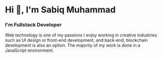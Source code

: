 <h1>Hi 👋, I'm Sabiq Muhammad</h1>
<h3>I'm Fullstack Developer</h3>
<p>Web technology is one of my passions I enjoy working in creative industries such as UI design or front-end development, and back-end, blockchain development is also an option. The majority of my work is done in a JavaScript environment.</p>

<!--
**sabiq7392/sabiq7392** is a ✨ _special_ ✨ repository because its `README.md` (this file) appears on your GitHub profile.

Here are some ideas to get you started:

- 🔭 I’m currently working on ...
- 🌱 I’m currently learning ...
- 👯 I’m looking to collaborate on ...
- 🤔 I’m looking for help with ...
- 💬 Ask me about ...
- 📫 How to reach me: ...
- 😄 Pronouns: ...
- ⚡ Fun fact: ...
-->
